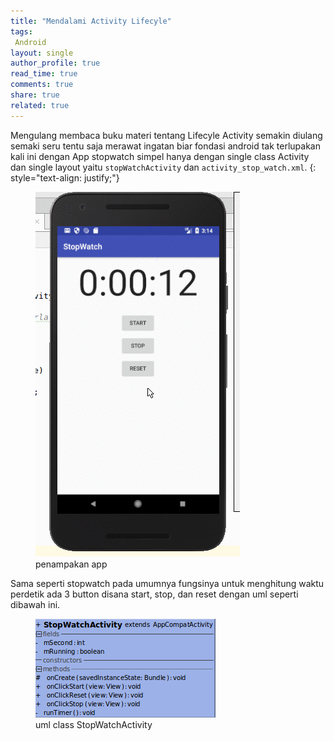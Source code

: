 ```yaml
---
title: "Mendalami Activity Lifecyle"
tags:
 Android
layout: single
author_profile: true
read_time: true
comments: true
share: true
related: true
---
```


Mengulang membaca buku materi tentang Lifecyle Activity semakin diulang semaki seru tentu saja merawat ingatan biar fondasi android tak terlupakan kali ini dengan App stopwatch simpel hanya dengan single  class Activity dan single layout yaitu `stopWatchActivity` dan `activity_stop_watch.xml`.
{: style="text-align: justify;"}

<figure style="width:400px" class="align-center">
<img src="/images/stopwatch.gif">
<figcaption>penampakan app</figcaption>
</figure>

Sama seperti stopwatch pada umumnya fungsinya untuk menghitung waktu perdetik ada 3 button disana start, stop, dan reset dengan uml seperti dibawah ini.

<figure style="width:400px" class="align-center">
<img src="/images/StopWatchActiviy.png">
<figcaption>uml class StopWatchActivity</figcaption>
</figure>
